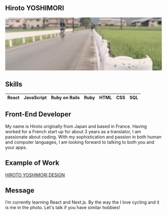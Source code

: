 ## Hiroto YOSHIMORI

![Profile Photo](profile.jpg)

## Skills

| React | JavaScript | Ruby on Rails | Ruby | HTML | CSS | SQL |
|-------|------------|---------------|------|------|-----|-----|

## Front-End Developer

My name is Hiroto originally from Japan and based in France. Having worked for a French start up for about 3 years as a translator, I am passionate about coding. With my sophistication and passion in both human and computer languages, I am looking forward to talking to both you and your apps.

## Example of Work

[HIROTO YOSHIMORI DESIGN](https://hyoshimori-portfolio.netlify.app/)

## Message
I’m currently learning React and Next.js. By the way the I love cycling and it is me in the photo. Let's talk if you have similar hobbies!
